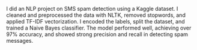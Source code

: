 I did an NLP project on SMS spam detection using a Kaggle dataset. I cleaned and preprocessed the data with NLTK, removed stopwords, and applied TF-IDF vectorization. I encoded the labels, split the dataset, and trained a Naive Bayes classifier. The model performed well, achieving over 97% accuracy, and showed strong precision and recall in detecting spam messages.
